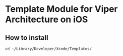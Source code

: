 # Template Module for Viper Architecture on iOS

## How to install

```
cd ~/Library/Developer/Xcode/Templates/
```

